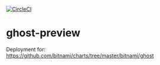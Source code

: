 [![CircleCI](https://circleci.com/gh/w3f/ghost-preview.svg?style=svg)](https://circleci.com/gh/w3f/ghost-preview)

# ghost-preview

Deployment for: https://github.com/bitnami/charts/tree/master/bitnami/ghost